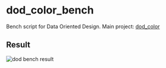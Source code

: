 # dod_color_bench

Bench script for Data Oriented Design.
Main project: [dod_color](https://github.com/ESGI-SCHOOL-5AL/dod_color) 

## Result

![dod bench result](./line.svg "dod bench result")
